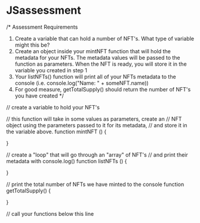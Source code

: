 # JSassessment
/*
Assessment Requirements
1. Create a variable that can hold a number of NFT's. What type of variable might this be?
2. Create an object inside your mintNFT function that will hold the metadata for your NFTs. 
   The metadata values will be passed to the function as parameters. When the NFT is ready, 
   you will store it in the variable you created in step 1
3. Your listNFTs() function will print all of your NFTs metadata to the console (i.e. console.log("Name: " + someNFT.name))
4. For good measure, getTotalSupply() should return the number of NFT's you have created
*/

// create a variable to hold your NFT's

// this function will take in some values as parameters, create an
// NFT object using the parameters passed to it for its metadata, 
// and store it in the variable above.
function mintNFT () {

}

// create a "loop" that will go through an "array" of NFT's
// and print their metadata with console.log()
function listNFTs () {

}

// print the total number of NFTs we have minted to the console
function getTotalSupply() {

}

// call your functions below this line

